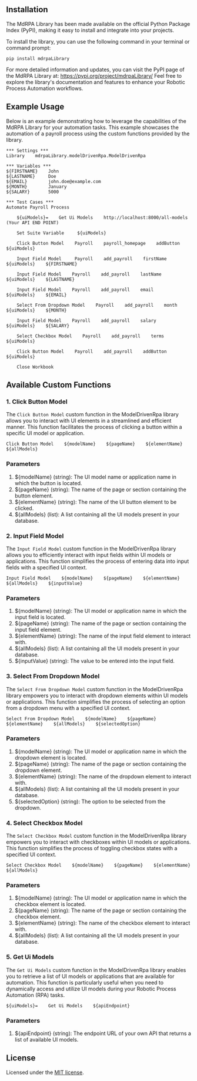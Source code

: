 ## Installation

The MdRPA Library has been made available on the official Python Package Index (PyPI), making it easy to install and integrate into your projects.

To install the library, you can use the following command in your terminal or command prompt:

```shell
pip install mdrpaLibrary
```


For more detailed information and updates, you can visit the PyPI page of the MdRPA Library at:
https://pypi.org/project/mdrpaLibrary/
Feel free to explore the library's documentation and features to enhance your Robotic Process Automation workflows.


## Example Usage

Below is an example demonstrating how to leverage the capabilities of the MdRPA Library for your automation tasks. This example showcases the automation of a payroll process using the custom functions provided by the library.

```robotframework
*** Settings ***
Library    mdrpaLibrary.modelDrivenRpa.ModelDrivenRpa

*** Variables ***
${FIRSTNAME}    John
${LASTNAME}     Doe
${EMAIL}        john.doe@example.com
${MONTH}        January
${SALARY}       5000

*** Test Cases ***
Automate Payroll Process

    ${uiModels}=    Get Ui Models    http://localhost:8000/all-models (Your API END POINT)
    
    Set Suite Variable     ${uiModels}
    
    Click Button Model    Payroll    payroll_homepage    addButton    ${uiModels}

    Input Field Model     Payroll    add_payroll    firstName    ${uiModels}    ${FIRSTNAME}
    
    Input Field Model    Payroll    add_payroll    lastName    ${uiModels}    ${LASTNAME}
    
    Input Field Model    Payroll    add_payroll    email    ${uiModels}    ${EMAIL}

    Select From Dropdown Model    Payroll    add_payroll    month    ${uiModels}    ${MONTH}
    
    Input Field Model    Payroll    add_payroll    salary    ${uiModels}    ${SALARY}
    
    Select Checkbox Model    Payroll    add_payroll    terms    ${uiModels}
    
    Click Button Model    Payroll    add_payroll    addButton    ${uiModels}
    
    Close Workbook
```

## Available Custom Functions


### 1. Click Button Model

The `Click Button Model` custom function in the ModelDrivenRpa library allows you to interact with UI elements in a streamlined and efficient manner. This function facilitates the process of clicking a button within a specific UI model or application.

```robot
Click Button Model    ${modelName}    ${pageName}    ${elementName}    ${allModels}
```
###  Parameters

1. ${modelName} (string): The UI model name or application name in which the button is located.
2. ${pageName} (string): The name of the page or section containing the button element.
3. ${elementName} (string): The name of the UI button element to be clicked.
4. ${allModels} (list): A list containing all the UI models present in your database.



### 2. Input Field Model

The `Input Field Model` custom function in the ModelDrivenRpa library allows you to efficiently interact with input fields within UI models or applications. This function simplifies the process of entering data into input fields with a specified UI context.


```robot
Input Field Model    ${modelName}    ${pageName}    ${elementName}    ${allModels}    ${inputValue}
```
###  Parameters

1. ${modelName} (string): The UI model or application name in which the input field is located.
2. ${pageName} (string): The name of the page or section containing the input field element.
3. ${elementName} (string): The name of the input field element to interact with.
4. ${allModels} (list): A list containing all the UI models present in your database.
5. ${inputValue} (string): The value to be entered into the input field.


### 3. Select From Dropdown Model

The `Select From Dropdown Model` custom function in the ModelDrivenRpa library empowers you to interact with dropdown elements within UI models or applications. This function simplifies the process of selecting an option from a dropdown menu with a specified UI context.


```robot
Select From Dropdown Model    ${modelName}    ${pageName}    ${elementName}    ${allModels}    ${selectedOption}
```
###  Parameters

1. ${modelName} (string): The UI model or application name in which the dropdown element is located.
2. ${pageName} (string): The name of the page or section containing the dropdown element.
3. ${elementName} (string): The name of the dropdown element to interact with.
4. ${allModels} (list): A list containing all the UI models present in your database.
5. ${selectedOption} (string): The option to be selected from the dropdown.

### 4. Select Checkbox Model

The `Select Checkbox Model` custom function in the ModelDrivenRpa library empowers you to interact with checkboxes within UI models or applications. This function simplifies the process of toggling checkbox states with a specified UI context.


```robot
Select Checkbox Model    ${modelName}    ${pageName}    ${elementName}    ${allModels}
```
###  Parameters

1. ${modelName} (string): The UI model or application name in which the checkbox element is located.
2. ${pageName} (string): The name of the page or section containing the checkbox element.
3. ${elementName} (string): The name of the checkbox element to interact with.
4. ${allModels} (list): A list containing all the UI models present in your database.

### 5. Get Ui Models

The `Get Ui Models` custom function in the ModelDrivenRpa library enables you to retrieve a list of UI models or applications that are available for automation. This function is particularly useful when you need to dynamically access and utilize UI models during your Robotic Process Automation (RPA) tasks.

```robot
${uiModels}=    Get Ui Models    ${apiEndpoint}
```

###  Parameters

1. ${apiEndpoint} (string): The endpoint URL of your own API that returns a list of available UI models.


## License
Licensed under the [MIT license](https://github.com/bptlab/MdRPA_Library/blob/main/LICENSE).
